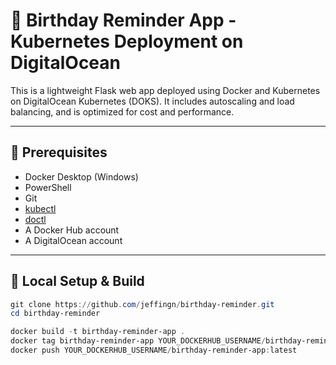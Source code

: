 # 🎂 Birthday Reminder App - Kubernetes Deployment on DigitalOcean

This is a lightweight Flask web app deployed using Docker and Kubernetes on DigitalOcean Kubernetes (DOKS). It includes autoscaling and load balancing, and is optimized for cost and performance.

---

## 🔧 Prerequisites

- Docker Desktop (Windows)
- PowerShell
- Git
- [kubectl](https://kubernetes.io/docs/tasks/tools/)
- [doctl](https://docs.digitalocean.com/reference/doctl/)
- A Docker Hub account
- A DigitalOcean account

---

## 🚀 Local Setup & Build

```powershell
git clone https://github.com/jeffingn/birthday-reminder.git
cd birthday-reminder

docker build -t birthday-reminder-app .
docker tag birthday-reminder-app YOUR_DOCKERHUB_USERNAME/birthday-reminder-app:latest
docker push YOUR_DOCKERHUB_USERNAME/birthday-reminder-app:latest
